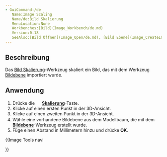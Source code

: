 ```yaml
---
- GuiCommand:/de
   Name:Image Scaling
   Name/de:Bild Skalierung
   MenuLocation:None
   Workbenches:[Bild](Image_Workbench/de.md)
   Version:0.18
   SeeAlso:[Bild Öffnen](Image_Open/de.md), [Bild Ebene](Image_CreateImagePlane/de.md)
---
```


## Beschreibung

Das [Bild Skalierung](Image_Scaling/de.md)-Werkzeug skaliert ein Bild, das mit dem Werkzeug [Bildebene](Image_CreateImagePlane/de.md) importiert wurde.

## Anwendung

1.  Drücke die **<img src="images/Image_Scaling.svg" width=16px> [Skalierung](Image_Scaling/de.md)**-Taste.
2.  Klicke auf einen ersten Punkt in der 3D-Ansicht.
3.  Klicke auf einen zweiten Punkt in der 3D-Ansicht.
4.  Wähle eine vorhandene Bildebene aus dem Modellbaum, die mit dem **<img src="images/Image_CreateImagePlane.svg" width=16px> [Bildebene](Image_CreateImagePlane/de.md)**-Werkzeug erstellt wurde.
5.  Füge einen Abstand in Millimetern hinzu und drücke **OK**.





{{Image Tools navi

}}  
